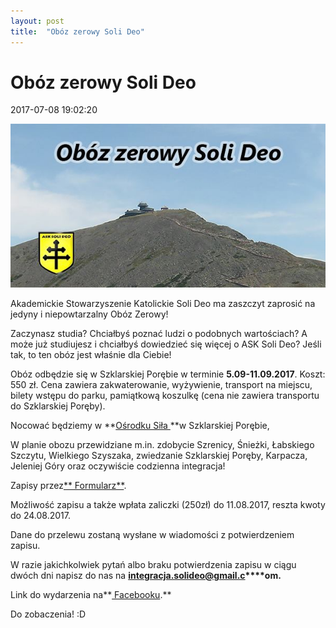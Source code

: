 ```yaml
---
layout: post
title:  "Obóz zerowy Soli Deo"
---
```


# Obóz zerowy Soli Deo

<time>2017-07-08 19:02:20</time>



![19244108_1565006633532617_87225253_n.jpg](19244108_1565006633532617_87225253_n.jpg)


Akademickie Stowarzyszenie Katolickie Soli Deo ma zaszczyt zaprosić na jedyny i niepowtarzalny Obóz Zerowy!


Zaczynasz studia? Chciałbyś poznać ludzi o podobnych wartościach? A może już studiujesz i chciałbyś dowiedzieć się więcej o ASK Soli Deo? Jeśli tak, to ten obóz jest właśnie dla Ciebie!

Obóz odbędzie się w Szklarskiej Porębie w terminie **5.09-11.09.2017**. Koszt: 550 zł. Cena zawiera zakwaterowanie, wyżywienie, transport na miejscu, bilety wstępu do parku, pamiątkową koszulkę (cena nie zawiera transportu do Szklarskiej Poręby).

Nocować będziemy w **[Ośrodku Siła ](http://www.sila.wszklarskiej.pl/%20)**w Szklarskiej Porębie,
[](http://www.sila.wszklarskiej.pl/)

W planie obozu przewidziane m.in. zdobycie Szrenicy, Śnieżki, Łabskiego Szczytu, Wielkiego Szyszaka, zwiedzanie Szklarskiej Poręby, Karpacza, Jeleniej Góry oraz oczywiście codzienna integracja! 

Zapisy przez[** Formularz**](%20https:/docs.google.com/forms/d/1Nn10phiKnyLkPJishbp5mDeUnYlTWyHGTNQueGlcHGA/).

Możliwość zapisu a także wpłata zaliczki (250zł) do 11.08.2017, reszta kwoty do 24.08.2017. 

Dane do przelewu zostaną wysłane w wiadomości z potwierdzeniem zapisu.

W razie jakichkolwiek pytań albo braku potwierdzenia zapisu w ciągu dwóch dni napisz do nas na **integracja.solideo@gmail.c****om.**


 Link do wydarzenia na**[ Facebooku](https://web.facebook.com/events/319868835119126/?fref=ts).**

Do zobaczenia! :D
